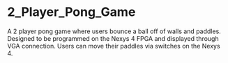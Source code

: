 # 2_Player_Pong_Game
A 2 player pong game where users bounce a ball off of walls and paddles.
Designed to be programmed on the Nexys 4 FPGA and displayed through VGA connection.
Users can move their paddles via switches on the Nexys 4.
